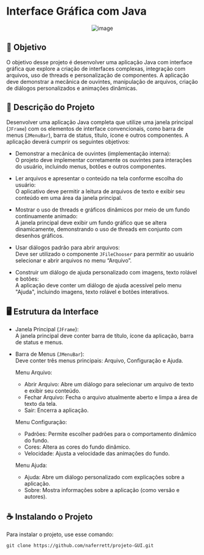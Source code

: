 # Interface Gráfica com Java

<div align="center">
    <img src="https://github.com/user-attachments/assets/df56a395-8a65-4249-83fb-4f203f264836" alt="image">
</div>

## 🎯 Objetivo
O objetivo desse projeto é desenvolver uma aplicação Java com interface gráfica que explore a criação de interfaces complexas, integração com arquivos, uso de threads e personalização de componentes. A aplicação deve demonstrar a mecânica de ouvintes, manipulação de arquivos, criação de diálogos personalizados e animações dinâmicas.
<br>

## 📝 Descrição do Projeto
Desenvolver uma aplicação Java completa que utilize uma janela principal (`JFrame`) com os elementos de interface convencionais, como barra de menus (`JMenuBar`), barra de status, título, ícone e outros componentes. A aplicação deverá cumprir os seguintes objetivos:

* Demonstrar a mecânica de ouvintes (implementação interna):  
O projeto deve implementar corretamente os ouvintes para interações do usuário, incluindo menus, botões e outros componentes.

* Ler arquivos e apresentar o conteúdo na tela conforme escolha do usuário:  
O aplicativo deve permitir a leitura de arquivos de texto e exibir seu conteúdo em uma área da janela principal.

* Mostrar o uso de threads e gráficos dinâmicos por meio de um fundo continuamente animado:  
A janela principal deve exibir um fundo gráfico que se altera dinamicamente, demonstrando o uso de threads em conjunto com desenhos gráficos.

* Usar diálogos padrão para abrir arquivos:  
Deve ser utilizado o componente `JFileChooser` para permitir ao usuário selecionar e abrir arquivos no menu “Arquivo”.

* Construir um diálogo de ajuda personalizado com imagens, texto rolável e botões:  
A aplicação deve conter um diálogo de ajuda acessível pelo menu "Ajuda", incluindo imagens, texto rolável e botões interativos.

## 🖥️ Estrutura da Interface
- Janela Principal (`JFrame`):  
  A janela principal deve conter barra de título, ícone da aplicação, barra de status e menus.

- Barra de Menus (`JMenuBar`):  
  Deve conter três menus principais: Arquivo, Configuração e Ajuda.

  Menu Arquivo:
  - Abrir Arquivo: Abre um diálogo para selecionar um arquivo de texto e exibir seu conteúdo.
  - Fechar Arquivo: Fecha o arquivo atualmente aberto e limpa a área de texto da tela.
  - Sair: Encerra a aplicação.

  Menu Configuração:
  - Padrões: Permite escolher padrões para o comportamento dinâmico do fundo.
  - Cores: Altera as cores do fundo dinâmico.
  - Velocidade: Ajusta a velocidade das animações do fundo.

  Menu Ajuda:
  - Ajuda: Abre um diálogo personalizado com explicações sobre a aplicação.
  - Sobre: Mostra informações sobre a aplicação (como versão e autores).

## ☕ Instalando o Projeto

Para instalar o projeto, use esse comando:

```
git clone https://github.com/naferrett/projeto-GUI.git
```

